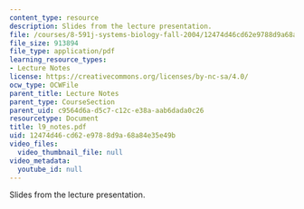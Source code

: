 ```yaml
---
content_type: resource
description: Slides from the lecture presentation.
file: /courses/8-591j-systems-biology-fall-2004/12474d46cd62e9788d9a68a84e35e49b_l9_notes.pdf
file_size: 913894
file_type: application/pdf
learning_resource_types:
- Lecture Notes
license: https://creativecommons.org/licenses/by-nc-sa/4.0/
ocw_type: OCWFile
parent_title: Lecture Notes
parent_type: CourseSection
parent_uid: c9564d6a-d5c7-c12c-e38a-aab6dada0c26
resourcetype: Document
title: l9_notes.pdf
uid: 12474d46-cd62-e978-8d9a-68a84e35e49b
video_files:
  video_thumbnail_file: null
video_metadata:
  youtube_id: null
---
```

Slides from the lecture presentation.
